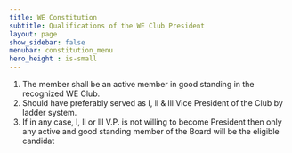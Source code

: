 ```yaml
---
title: WE Constitution
subtitle: Qualifications of the WE Club President
layout: page
show_sidebar: false
menubar: constitution_menu
hero_height : is-small
---
```


1. The member shall be an active member in good standing in the recognized WE Club. 
2. Should have preferably served as I, ll & lll Vice President  of the Club by ladder system. 
3. If in any case, l, ll or lll V.P. is not willing to become President then only any active and good standing member of the Board will be the eligible candidat